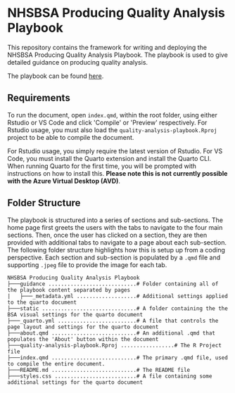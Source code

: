 # NHSBSA Producing Quality Analysis Playbook

This repository contains the framework for writing and deploying the NHSBSA Producing Quality Analysis Playbook. The playbook is used to give detailed guidance on producing quality analysis.

The playbook can be found [here](https://nhsbsa-data-analytics.github.io/quality-analysis-playbook/).

## Requirements

To run the document, open `index.qmd`, within the root folder, using either Rstudio or VS Code and click 'Compile' or 'Preview' respectively. For Rstudio usage, you must also load the `quality-analysis-playbook.Rproj` project to be able to compile the document. 

For Rstudio usage, you simply require the latest version of Rstudio. For VS Code, you must install the Quarto extension and install the Quarto CLI. When running Quarto for the first time, you will be prompted with instructions on how to install this. **Please note this is not currently possible with the Azure Virtual Desktop (AVD)**.

## Folder Structure

The playbook is structured into a series of sections and sub-sections. The home page first greets the users with the tabs to navigate to the four main sections. Then, once the user has clicked on a section, they are then provided with additional tabs to navigate to a page about each sub-section. The following folder structure highlights how this is setup up from a coding perspective. Each section and sub-section is populated by a `.qmd` file and supporting `.jpeg` file to provide the image for each tab.

```
NHSBSA Producing Quality Analysis Playbook
├───guidance ............................# Folder containing all of the playbook content separated by pages
|   ├───_metadata.yml ...................# Additional settings applied to the quarto document
├───static ..............................# A folder containing the the BSA visual settings for the quarto document
├───_quarto.yml .........................# A file that controls the page layout and settings for the quarto document
├───about.qmd ...........................# An additional .qmd that populates the 'About' button within the document
├───quality-analysis-playbook.Rproj .................# The R Project file
├───index.qmd ...........................# The primary .qmd file, used to compile the entire document.
├───README.md ...........................# The README file
├───styles.css ..........................# A file containing some additional settings for the quarto document
```
